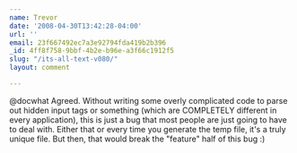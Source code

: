 ```yaml
---
name: Trevor
date: '2008-04-30T13:42:28-04:00'
url: ''
email: 23f667492ec7a3e92794fda419b2b396
_id: 4ff8f758-9bbf-4b2e-b96e-a3f66c1912f5
slug: "/its-all-text-v080/"
layout: comment

---
```


@docwhat
Agreed.  Without writing some overly complicated code to parse out hidden input tags or something (which are COMPLETELY different in every application), this is just a bug that most people are just going to have to deal with.  Either that or every time you generate the temp file, it's a truly unique file.  But then, that would break the "feature" half of this bug :)
